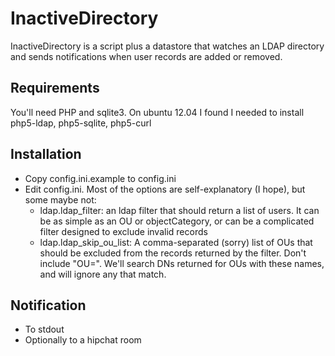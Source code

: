# InactiveDirectory

InactiveDirectory is a script plus a datastore that watches an LDAP directory and sends notifications when user records are added or removed.

## Requirements

You'll need PHP and sqlite3. On ubuntu 12.04 I found I needed to install php5-ldap, php5-sqlite, php5-curl

## Installation

* Copy config.ini.example to config.ini
* Edit config.ini. Most of the options are self-explanatory (I hope), but some maybe not:
	* ldap.ldap_filter: an ldap filter that should return a list of users. 
	  It can be as simple as an OU or objectCategory, or can be a complicated filter designed to exclude invalid records
	* ldap.ldap_skip_ou_list: A comma-separated (sorry) list of OUs that should be excluded from the records returned by the 
	  filter. Don't include "OU=". We'll search DNs returned for OUs with these names, and will ignore any that match.

## Notification

* To stdout
* Optionally to a hipchat room